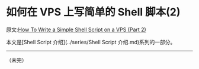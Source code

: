 # 如何在 VPS 上写简单的 Shell 脚本(2)

原文:[How To Write a Simple Shell Script on a VPS (Part 2)](https://www.digitalocean.com/community/tutorials/how-to-write-a-simple-shell-script-on-a-vps-part-2)


本文是[Shell Script 介绍](../series/Shell Script 介绍.md)系列的一部分。

---


（未完）
